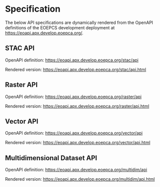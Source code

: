 # Specification

The below API specifications are dynamically rendered from the OpenAPI definitions of the EOEPCS development deployment at https://eoapi.apx.develop.eoepca.org/.

## STAC API

OpenAPI definition: <https://eoapi.apx.develop.eoepca.org/stac/api>

Rendered version: <https://eoapi.apx.develop.eoepca.org/stac/api.html>

<swagger-ui src="https://eoapi.apx.develop.eoepca.org/stac/api">

## Raster API

OpenAPI definition: <https://eoapi.apx.develop.eoepca.org/raster/api>

Rendered version: <https://eoapi.apx.develop.eoepca.org/raster/api.html>

<swagger-ui src="https://eoapi.apx.develop.eoepca.org/raster/api">

## Vector API

OpenAPI definition: <https://eoapi.apx.develop.eoepca.org/vector/api>

Rendered version: <https://eoapi.apx.develop.eoepca.org/vector/api.html>

<swagger-ui src="https://eoapi.apx.develop.eoepca.org/vector/api">

## Multidimensional Dataset API

OpenAPI definition: <https://eoapi.apx.develop.eoepca.org/multidim/api>

Rendered version: <https://eoapi.apx.develop.eoepca.org/multidim/api.html>

<swagger-ui src="https://eoapi.apx.develop.eoepca.org/multidim/api">
